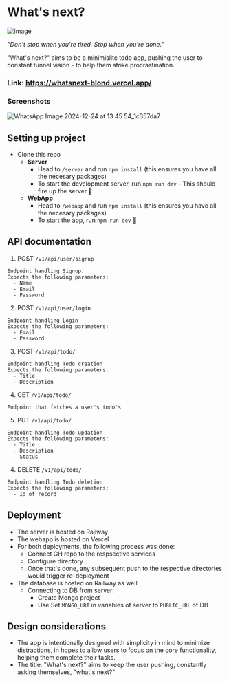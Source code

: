 # What's next?

![image](https://github.com/user-attachments/assets/4ea4c8e0-506f-47bd-9dda-5e7b9047f85f)

<i>"Don't stop when you're tired. Stop when you're done." </i>

"What's next?" aims to be a minimislitc todo app, pushing the user to constant tunnel vision - to help them strike procrastination.

### Link: https://whatsnext-blond.vercel.app/

### Screenshots
![WhatsApp Image 2024-12-24 at 13 45 54_1c357da7](https://github.com/user-attachments/assets/ea51c975-6fb7-4d5b-86ad-4cf1fd79c969)

## Setting up project
- Clone this repo
    - <b> Server </b>
      - Head to `/server` and run `npm install` (this ensures you have all the necesary packages)
      - To start the development server, run `npm run dev` - This should fire up the server 🚀
    - <b> WebApp </b>
       - Head to `/webapp` and run `npm install` (this ensures you have all the necesary packages)
       - To start the app, run `npm run dev` 🚀

## API documentation
1. POST `/v1/api/user/signup`
```
Endpoint handling Signup.
Expects the following parameters:
  - Name
  - Email
  - Password 
```
2. POST `/v1/api/user/login`
```
Endpoint handling Login
Expects the following parameters:
  - Email
  - Password 
```
3. POST `/v1/api/todo/`
```
Endpoint handling Todo creation
Expects the following parameters:
  - Title
  - Description 
```
4. GET `/v1/api/todo/`
```
Endpoint that fetches a user's todo's 
```
5. PUT `/v1/api/todo/`
```
Endpoint handling Todo updation
Expects the following parameters:
  - Title
  - Description
  - Status
```
4. DELETE `/v1/api/todo/`
```
Endpoint handling Todo deletion
Expects the following parameters:
  - Id of record
```

## Deployment 
- The server is hosted on Railway
- The webapp is hosted on Vercel
- For both deployments, the following process was done:
     - Connect GH repo to the respsective services
     - Configure directory
     - Once that's done, any subsequent push to the respective directories would trigger re-deployment
- The database is hosted on Railway as well
   - Connecting to DB from server:
       - Create Mongo project
       - Use Set `MONGO_URI` in variables of server to `PUBLIC_URL` of DB

## Design considerations
- The app is intentionally designed with simplicity in mind to minimize distractions, in hopes to allow users to focus on the core functionality, helping them complete their tasks.
- The title: "What's next?" aims to keep the user pushing, constantly asking themselves, "what's next?" 
